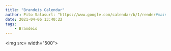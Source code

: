 ```yaml
---
title: "Brandeis Calendar"
author: Pito Salasurl: "https://www.google.com/calendar/b/1/render#main_7" cover: "" 
date: 2021-04-06 13:40:22
tags:
    - Brandeis
---
```

<img src= width="500">


